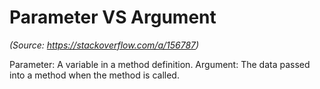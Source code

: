 # Parameter VS Argument

*(Source: https://stackoverflow.com/a/156787)*

Parameter: A variable in a method definition.
Argument: The data passed into a method when the method is called.
